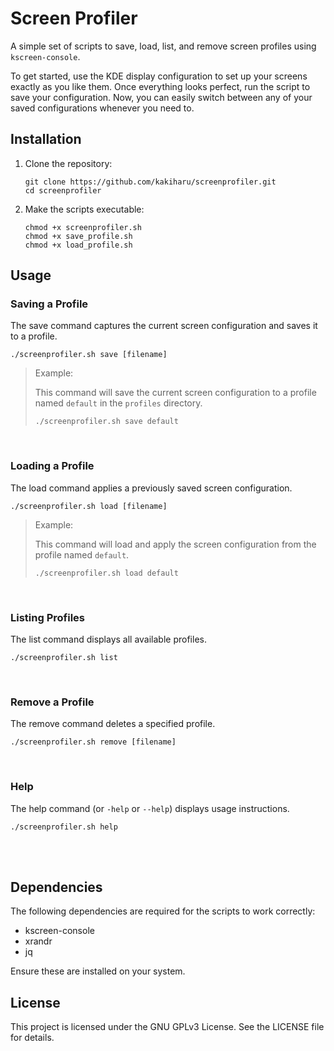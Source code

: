 <!DOCTYPE html>
<html lang="en">
<head>
  <meta charset="UTF-8">
  <meta name="viewport" content="width=device-width, initial-scale=1.0">
</head>
<body>
  <h1>Screen Profiler</h1>
  <p>A simple set of scripts to save, load, list, and remove screen profiles using <code>kscreen-console</code>.</p>
  <p>To get started, use the KDE display configuration to set up your screens exactly as you like them. Once everything looks perfect, run the script to save your configuration. Now, you can easily switch between any of your saved configurations whenever you need to.</p>

  <h2>Installation</h2>
  <ol>
    <li>
      <p>Clone the repository:</p>
      <pre><code>git clone https://github.com/kakiharu/screenprofiler.git
cd screenprofiler</code></pre>
    </li>
    <li>
      <p>Make the scripts executable:</p>
      <pre><code>chmod +x screenprofiler.sh
chmod +x save_profile.sh
chmod +x load_profile.sh</code></pre>
    </li>
  </ol>

  <h2>Usage</h2>

  <h3>Saving a Profile</h3>
  <p>The save command captures the current screen configuration and saves it to a profile.</p>
  <pre><code>./screenprofiler.sh save [filename]</code></pre>
  <blockquote>
  <p>Example:</p>
  <p>This command will save the current screen configuration to a profile named <code>default</code> in the <code>profiles</code> directory.</p>
  <pre><code>./screenprofiler.sh save default</code></pre>
  </blockquote>
  <br>

  <h3>Loading a Profile</h3>
  <p>The load command applies a previously saved screen configuration.</p>
  <pre><code>./screenprofiler.sh load [filename]</code></pre>
  <blockquote>
  <p>Example:</p>
  <p>This command will load and apply the screen configuration from the profile named <code>default</code>.</p>
  <pre><code>./screenprofiler.sh load default</code></pre>
  </blockquote>
  <br>

  <h3>Listing Profiles</h3>
  <p>The list command displays all available profiles.</p>
  <pre><code>./screenprofiler.sh list</code></pre>
  <br>

  <h3>Remove a Profile</h3>
  <p>The remove command deletes a specified profile.</p>
  <pre><code>./screenprofiler.sh remove [filename]</code></pre>
  <br>

  <h3>Help</h3>
  <p>The help command (or <code>-help</code> or <code>--help</code>) displays usage instructions.</p>
  <pre><code>./screenprofiler.sh help</code></pre>
  <br>
  <br>

  <h2>Dependencies</h2>
  <p>The following dependencies are required for the scripts to work correctly:</p>
  <ul>
    <li>kscreen-console</li>
    <li>xrandr</li>
    <li>jq</li>
  </ul>
  <p>Ensure these are installed on your system.</p>

  <h2>License</h2>
  <p>This project is licensed under the GNU GPLv3 License. See the LICENSE file for details.</p>
</body>
</html>

